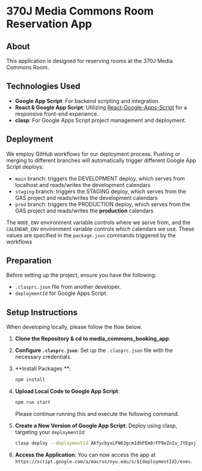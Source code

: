 # 370J Media Commons Room Reservation App

## About

This application is designed for reserving rooms at the 370J Media Commons Room.

## Technologies Used

- **Google App Script**: For backend scripting and integration.
- **React & Google App Script**: Utilizing [React-Google-Apps-Script](https://github.com/enuchi/React-Google-Apps-Script) for a responsive front-end experience.
- **clasp**: For Google Apps Script project management and deployment.

## Deployment

We employ GitHub workflows for our deployment process. Pushing or merging to different branches will automatically trigger different Google App Script deploys:
- `main` branch: triggers the DEVELOPMENT deploy, which serves from localhost and reads/writes the development calendars
- `staging` branch: triggers the STAGING deploy, which serves from the GAS project and reads/writes the development calendars
- `prod` branch: triggers the PRODUCTION deploy, which serves from the GAS project and reads/writes the **production** calendars

The `NODE_ENV` environment variable controls where we serve from, and the `CALENDAR_ENV` environment variable controls which calendars we use. These values are specified in the `package.json` commands triggered by the workflows

## Preparation

Before setting up the project, ensure you have the following:

- `.clasprc.json` file from another developer.
- `deploymentId` for Google Apps Script.

## Setup Instructions

When developing locally, please follow the flow below.

1. **Clone the Repository & cd to media_commons_booking_app**:
2. **Configure `.clasprc.json`**:
   Set up the `.clasprc.json` file with the necessary credentials.
3. **Install Packages **:
   ```bash
   npm install
   ```
4. **Upload Local Code to Google App Script**:

   ```bash
   npm run start
   ```

   Please continue running this and execute the following command.

5. **Create a New Version of Google App Script**:
   Deploy using clasp, targeting your `deploymentId`:
   ```bash
   clasp deploy --deploymentId AKfycbyxLFN63gcm1dhFEm8rFP9eZnIu_JYEgxjth7WwR0u4rXq_cdtd2wo6WfRMRk5MsvuGkg -d DEV_KAI
   ```
6. **Access the Application**:
   You can now access the app at `https://script.google.com/a/macros/nyu.edu/s/${deploymentId}/exec`.
